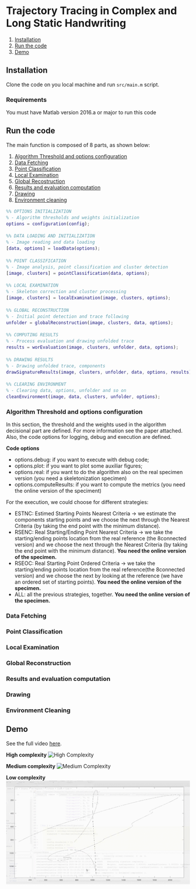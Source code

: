 # Trajectory Tracing in Complex and Long Static Handwriting

1. [Installation](#installation)
2. [Run the code](#run-the-code)
3. [Demo](#demo)


## Installation
Clone the code on you local machine and run `src/main.m` script.

### Requirements
You must have Matlab version 2016.a or major to run this code


## Run the code
The main function is composed of 8 parts, as shown below:
1. [Algorithm Threshold and options configuration](#algorithm-threshold-and-options-configuration)
2. [Data Fetching](#data-fetching)
3. [Point Classification](#point-classification)
4. [Local Examination](#local-examination)
5. [Global Recostruction](#global-reconstruction)
6. [Results and evaluation computation](#results-and-evaluation-computation)
7. [Drawing](#drawing)
8. [Environment cleaning](#environment-cleaning)


```matlab
%% OPTIONS INITIALIZATION
% - Algorithm thresholds and weights initialization
options = configuration(config);

%% DATA LOADING AND INITIALIZATION 
% - Image reading and data loading
[data, options] = loadData(options);

%% POINT CLASSIFICATION
% - Image analysis, point classification and cluster detection
[image, clusters] = pointClassification(data, options);

%% LOCAL EXAMINATION
% - Skeleton correction and cluster processing
[image, clusters] = localExamination(image, clusters, options);

%% GLOBAL RECONSTRUCTION
% - Initial point detection and trace following
unfolder = globalReconstruction(image, clusters, data, options);

%% COMPUTING RESULTS
% - Process evaluation and drawing unfolded trace
results = worEvaluation(image, clusters, unfolder, data, options);

%% DRAWING RESULTS
% - Drawing unfolded trace, components
drawSignatureResults(image, clusters, unfolder, data, options, results);

%% CLEARING ENVIRONMENT
% - Clearing data, options, unfolder and so on
cleanEnvironment(image, data, clusters, unfolder, options);
```

### Algorithm Threshold and options configuration
In this section, the threshold and the weights used in the algorithm decisional part are defined. For more information see the paper attached.
Also, the code options for logging, debug and execution are defined.

**Code options**
- options.debug: if you want to execute with debug code;
- options.plot: if you want to plot some auxiliar figures;
- options.real: if you want to do the algorithm also on the real specimen version (you need a skeletonization specimen)  
- options.computeResults: if you want to compute the metrics (you need the online version of the speciment)

For the execution, we could choose for different strategies: 
- ESTNC: Estimed Starting Points Nearest Criteria -> we estimate the components starting points and we choose the next through the Nearest Criteria (by taking the end point with the minimum distance).
- RSENC: Real Starting/Ending Point Nearest Criteria -> we take the starting/ending points location from the real reference (the 8connected version) and we choose the next through the Nearest Criteria (by taking the end point with the minimum distance). **You need the online version of the specimen.**
- RSEOC: Real Starting Point Ordered Criteria -> we take the starting/ending points location from the real reference(the 8connected version) and we choose the next by looking at the reference (we have an ordered set of starting points). **You need the online version of the specimen.**
- ALL: all the previous strategies, together. **You need the online version of the specimen.**

### Data Fetching

### Point Classification

### Local Examination

### Global Reconstruction

### Results and evaluation computation

### Drawing

### Environment Cleaning 



## Demo

See the full video <a href="https://www.youtube.com/watch?v=BYJawbV0Y2k" target="_black">here</a>. 

**High complexity**
![High Complexity](./assets/high.gif)

**Medium complexity**
![Medium Complexity](./assets/medium.gif)

**Low complexity**
![Low Complexity](./assets/low.gif)
